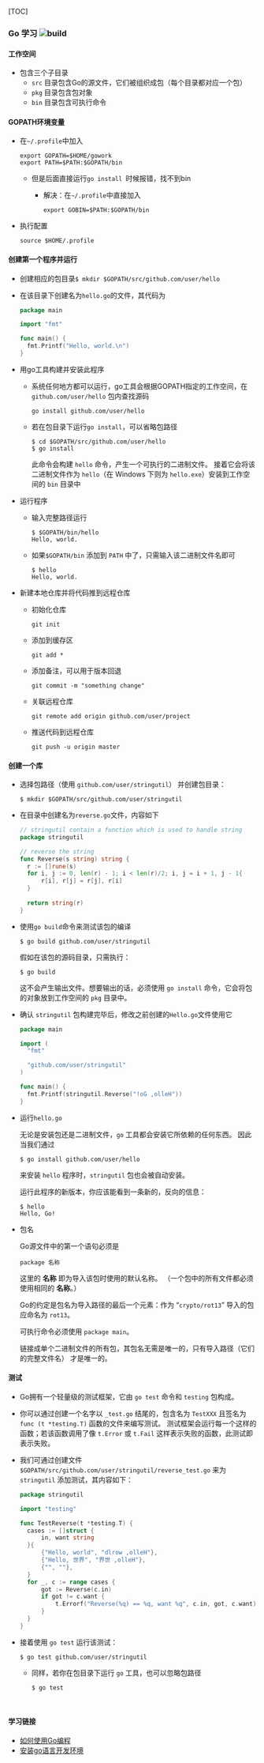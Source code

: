 [TOC]

### Go 学习 ![build](https://travis-ci.org/Liu-YT/Hello-Go.svg?branch=master)

#### 工作空间

* 包含三个子目录
  * `src` 目录包含Go的源文件，它们被组织成包（每个目录都对应一个包）
  * `pkg` 目录包含包对象
  * `bin` 目录包含可执行命令

#### GOPATH环境变量

* 在`~/.profile`中加入

  ```
  export GOPATH=$HOME/gowork
  export PATH=$PATH:$GOPATH/bin
  ```

  * 但是后面直接运行`go install `时候报错，找不到bin

    * 解决：在`~/.profile`中直接加入

      `export GOBIN=$PATH:$GOPATH/bin`

* 执行配置

  `source $HOME/.profile`

#### 创建第一个程序并运行

* 创建相应的包目录`$ mkdir $GOPATH/src/github.com/user/hello`

* 在该目录下创建名为`hello.go`的文件，其代码为

  ```go
  package main

  import "fmt"

  func main() {
  	fmt.Printf("Hello, world.\n")
  }
  ```

* 用go工具构建并安装此程序

  * 系统任何地方都可以运行，go工具会根据GOPATH指定的工作空间，在 `github.com/user/hello` 包内查找源码

    ```
    go install github.com/user/hello
    ```

  * 若在包目录下运行`go install`，可以省略包路径

    ```
    $ cd $GOPATH/src/github.com/user/hello
    $ go install
    ```

    此命令会构建 `hello` 命令，产生一个可执行的二进制文件。 接着它会将该二进制文件作为 `hello`（在 Windows 下则为 `hello.exe`）安装到工作空间的 `bin` 目录中

* 运行程序

  * 输入完整路径运行

    ```
    $ $GOPATH/bin/hello
    Hello, world.
    ```

  * 如果`$GOPATH/bin` 添加到 `PATH` 中了，只需输入该二进制文件名即可

    ```
    $ hello
    Hello, world.
    ```

* 新建本地仓库并将代码推到远程仓库

  * 初始化仓库

    ```
    git init
    ```

  * 添加到缓存区

    ```
    git add *
    ```

  * 添加备注，可以用于版本回退

    ```
    git commit -m "something change"
    ```

  * 关联远程仓库

    ```
    git remote add origin github.com/user/project
    ```

  * 推送代码到远程仓库

    ```
    git push -u origin master
    ```



#### 创建一个库

* 选择包路径（使用 `github.com/user/stringutil`） 并创建包目录：

  ```
  $ mkdir $GOPATH/src/github.com/user/stringutil
  ```

* 在目录中创建名为`reverse.go`文件，内容如下

  ```go
  // stringutil contain a function which is used to handle string 
  package stringutil

  // reverse the string 
  func Reverse(s string) string {
  	r := []rune(s)
  	for i, j := 0, len(r) - 1; i < len(r)/2; i, j = i + 1, j - 1{
  		r[i], r[j] = r[j], r[i]
  	}
  	
  	return string(r)
  }
  ```

* 使用`go build`命令来测试该包的编译

  ```
  $ go build github.com/user/stringutil
  ```

  假如在该包的源码目录，只需执行：

  ```
  $ go build
  ```

  这不会产生输出文件。想要输出的话，必须使用 `go install` 命令，它会将包的对象放到工作空间的 `pkg` 目录中。

* 确认 `stringutil` 包构建完毕后，修改之前创建的`Hello.go`文件使用它

  ```go
  package main

  import (
  	"fmt"

  	"github.com/user/stringutil"
  )

  func main() {
  	fmt.Printf(stringutil.Reverse("!oG ,olleH"))
  }
  ```

* 运行`hello.go`

  无论是安装包还是二进制文件，`go` 工具都会安装它所依赖的任何东西。 因此当我们通过

  ```
  $ go install github.com/user/hello
  ```

  来安装 `hello` 程序时，`stringutil` 包也会被自动安装。

  运行此程序的新版本，你应该能看到一条新的，反向的信息：

  ```
  $ hello
  Hello, Go!
  ```

* 包名

  Go源文件中的第一个语句必须是

  ```
  package 名称
  ```

  这里的 **名称** 即为导入该包时使用的默认名称。 （一个包中的所有文件都必须使用相同的 **名称**。）

  Go的约定是包名为导入路径的最后一个元素：作为 “`crypto/rot13`” 导入的包应命名为 `rot13`。

  可执行命令必须使用 `package main`。

  链接成单个二进制文件的所有包，其包名无需是唯一的，只有导入路径（它们的完整文件名） 才是唯一的。

#### 测试

* Go拥有一个轻量级的测试框架，它由 `go test` 命令和 `testing` 包构成。

* 你可以通过创建一个名字以 `_test.go` 结尾的，包含名为 `TestXXX` 且签名为 `func (t *testing.T)` 函数的文件来编写测试。 测试框架会运行每一个这样的函数；若该函数调用了像 `t.Error` 或 `t.Fail` 这样表示失败的函数，此测试即表示失败。

* 我们可通过创建文件 `$GOPATH/src/github.com/user/stringutil/reverse_test.go` 来为 `stringutil` 添加测试，其内容如下：

  ```go
  package stringutil

  import "testing"

  func TestReverse(t *testing.T) {
  	cases := []struct {
  		in, want string
  	}{
  		{"Hello, world", "dlrow ,olleH"},
  		{"Hello, 世界", "界世 ,olleH"},
  		{"", ""},
  	}
  	for _, c := range cases {
  		got := Reverse(c.in)
  		if got != c.want {
  			t.Errorf("Reverse(%q) == %q, want %q", c.in, got, c.want)
  		}
  	}
  }
  ```

* 接着使用 `go test` 运行该测试：

  ```
  $ go test github.com/user/stringutil
  ```

  * 同样，若你在包目录下运行 `go` 工具，也可以忽略包路径

    ```
    $ go test
    ```

    ​

#### 学习链接

* [如何使用Go编程](https://go-zh.org/doc/code.html)
* [安装go语言开发环境](https://pmlpml.github.io/ServiceComputingOnCloud/ex-install-go#6%E5%AE%9E%E9%AA%8C%E6%8A%A5%E5%91%8A%E4%B8%8E%E4%BD%9C%E4%B8%9A%E8%A6%81%E6%B1%82)

